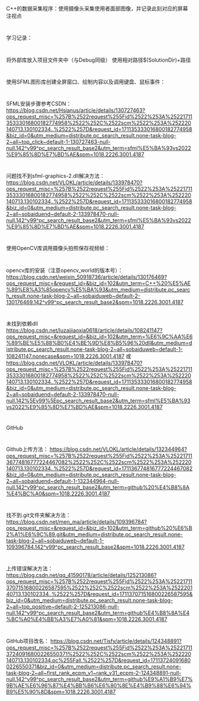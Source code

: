 # 
C++的数据采集程序：使用摄像头采集使用者面部图像，并记录此刻对应的屏幕注视点
#
学习记录：
#
将外部库放入项目文件夹中（与Debug同级）
使用相对路径$(SolutionDir)+路径
#
使用SFML图形库创建全屏窗口、绘制内容以及调用键盘、鼠标事件：
#
SFML安装步骤参考CSDN：
https://blog.csdn.net/Hsianus/article/details/130727463?ops_request_misc=%257B%2522request%255Fid%2522%253A%2522171135333016800182774958%2522%252C%2522scm%2522%253A%252220140713.130102334..%2522%257D&request_id=171135333016800182774958&biz_id=0&utm_medium=distribute.pc_search_result.none-task-blog-2~all~top_click~default-1-130727463-null-null.142^v99^pc_search_result_base2&utm_term=sfml%E5%BA%93vs2022%E9%85%8D%E7%BD%AE&spm=1018.2226.3001.4187
#
问题找不到sfml-graphics-2.dll解决方法：
https://blog.csdn.net/VLOKL/article/details/133978470?ops_request_misc=%257B%2522request%255Fid%2522%253A%2522171135333016800182774958%2522%252C%2522scm%2522%253A%252220140713.130102334..%2522%257D&request_id=171135333016800182774958&biz_id=0&utm_medium=distribute.pc_search_result.none-task-blog-2~all~sobaiduend~default-2-133978470-null-null.142^v99^pc_search_result_base2&utm_term=sfml%E5%BA%93vs2022%E9%85%8D%E7%BD%AE&spm=1018.2226.3001.4187
#
使用OpenCV库调用摄像头拍照保存视频帧：
#
opencv库的安装（注意opencv_world的版本号）：
https://blog.csdn.net/weixin_50918736/article/details/130176469?ops_request_misc=&request_id=&biz_id=102&utm_term=C++%20%E5%AE%89%E8%A3%85opencv%E5%BA%93&utm_medium=distribute.pc_search_result.none-task-blog-2~all~sobaiduweb~default-2-130176469.142^v99^pc_search_result_base2&spm=1018.2226.3001.4187
#
未找到依赖dll
https://blog.csdn.net/luzaijiaoxia0618/article/details/108241147?ops_request_misc=&request_id=&biz_id=102&utm_term=%E6%9C%AA%E6%89%BE%E5%88%B0%E4%BE%9D%E8%B5%96%20dll&utm_medium=distribute.pc_search_result.none-task-blog-2~all~sobaiduweb~default-1-108241147.nonecase&spm=1018.2226.3001.4187
或
https://blog.csdn.net/VLOKL/article/details/133978470?ops_request_misc=%257B%2522request%255Fid%2522%253A%2522171135333016800182774958%2522%252C%2522scm%2522%253A%252220140713.130102334..%2522%257D&request_id=171135333016800182774958&biz_id=0&utm_medium=distribute.pc_search_result.none-task-blog-2~all~sobaiduend~default-2-133978470-null-null.142%5Ev99%5Epc_search_result_base2&utm_term=sfml%E5%BA%93vs2022%E9%85%8D%E7%BD%AE&spm=1018.2226.3001.4187
#
GitHub
#
Github上传方法：
https://blog.csdn.net/VLOKL/article/details/132344964?ops_request_misc=%257B%2522request%255Fid%2522%253A%2522171136774816777224467082%2522%252C%2522scm%2522%253A%252220140713.130102334..%2522%257D&request_id=171136774816777224467082&biz_id=0&utm_medium=distribute.pc_search_result.none-task-blog-2~all~sobaiduend~default-1-132344964-null-null.142^v99^pc_search_result_base2&utm_term=github%20%E4%B8%8A%E4%BC%A0&spm=1018.2226.3001.4187
#
找不到.git文件夹解决方法：
https://blog.csdn.net/men_ma/article/details/109396784?ops_request_misc=&request_id=&biz_id=102&utm_term=github%20%E6%B2%A1%E6%9C%89.git&utm_medium=distribute.pc_search_result.none-task-blog-2~all~sobaiduweb~default-1-109396784.142^v99^pc_search_result_base2&spm=1018.2226.3001.4187
#
上传错误解决方法：
https://blog.csdn.net/qq_41590178/article/details/125213086?ops_request_misc=%257B%2522request%255Fid%2522%253A%2522171137071516800226587595%2522%252C%2522scm%2522%253A%252220140713.130102334..%2522%257D&request_id=171137071516800226587595&biz_id=0&utm_medium=distribute.pc_search_result.none-task-blog-2~all~top_positive~default-2-125213086-null-null.142^v99^pc_search_result_base2&utm_term=github%E4%B8%8A%E4%BC%A0%E4%BB%A3%E7%A0%81&spm=1018.2226.3001.4187
#
GitHub项目改名：
https://blog.csdn.net/Tisfy/article/details/124348891?ops_request_misc=%257B%2522request%255Fid%2522%253A%2522171137240916800226550371%2522%252C%2522scm%2522%253A%252220140713.130102334.pc%255Fall.%2522%257D&request_id=171137240916800226550371&biz_id=0&utm_medium=distribute.pc_search_result.none-task-blog-2~all~first_rank_ecpm_v1~rank_v31_ecpm-2-124348891-null-null.142^v99^pc_search_result_base2&utm_term=github%E9%A1%B9%E7%9B%AE%E6%96%87%E4%BB%B6%E6%80%8E%E4%B9%88%E6%94%B9%E5%90%8D&spm=1018.2226.3001.4187
